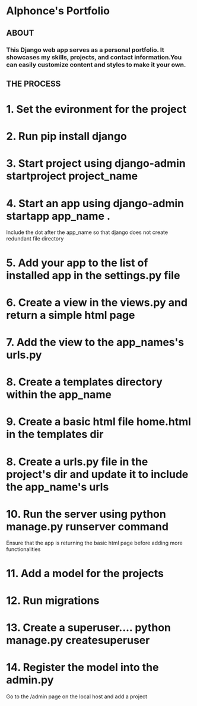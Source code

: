 # Alphonce's Portfolio

## ABOUT

### This Django web app serves as a personal portfolio. It showcases my skills, projects, and contact information.You can easily customize content and styles to make it your own.

## THE PROCESS
# 1. Set the evironment for the project
# 2. Run pip install django
# 3. Start project using django-admin startproject project_name
# 4. Start an app using django-admin startapp app_name . 
Include the dot after the app_name so that django does not create redundant file directory
# 5. Add your app to the list of installed app in the settings.py file
# 6. Create a view in the views.py and return a simple html page
# 7. Add the view to the app_names's urls.py
# 8. Create a templates directory within the app_name
# 9. Create a basic html file home.html in the templates dir
# 8. Create a urls.py file in the project's dir and update it to include the app_name's urls
# 10. Run the server using python manage.py runserver command
Ensure that the app is returning the basic html page before adding more functionalities
# 11. Add a model for the projects
# 12. Run migrations
# 13. Create a superuser.... python manage.py createsuperuser
# 14. Register the model into the admin.py
Go to the /admin page on the local host and add a project
